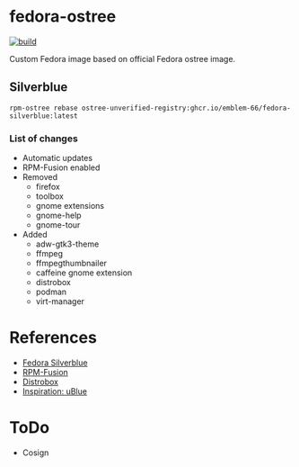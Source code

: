 # fedora-ostree
[![build](https://github.com/Emblem-66/fedora-ostree/actions/workflows/build.yml/badge.svg)](https://github.com/Emblem-66/fedora-ostree/actions/workflows/build.yml)

Custom Fedora image based on official Fedora ostree image.

## Silverblue
``` shell
rpm-ostree rebase ostree-unverified-registry:ghcr.io/emblem-66/fedora-silverblue:latest
```
### List of changes
- Automatic updates
- RPM-Fusion enabled
- Removed
  - firefox
  - toolbox
  - gnome extensions
  - gnome-help
  - gnome-tour
- Added
  - adw-gtk3-theme
  - ffmpeg
  - ffmpegthumbnailer
  - caffeine gnome extension
  - distrobox
  - podman
  - virt-manager
# References
- [Fedora Silverblue](https://fedoraproject.org/silverblue)
- [RPM-Fusion](https://rpmfusion.org/Howto/OSTree)
- [Distrobox](https://github.com/89luca89/distrobox)
- [Inspiration: uBlue](https://github.com/ublue-os)
# ToDo
- Cosign
